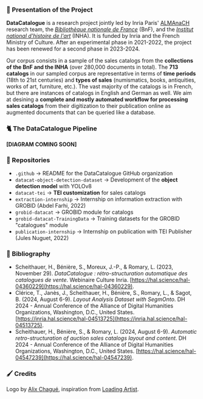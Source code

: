 ### 📜 Presentation of the Project
**DataCatalogue** is a research project jointly led by Inria Paris' [ALMAnaCH](https://almanach.inria.fr/index-en.html) research team, the [_Bibliothèque nationale de France_](https://www.bnf.fr/fr) (BnF), and the [_Institut national d'histoire de l'art_](https://www.inha.fr/fr/index.html) (INHA). It is funded by Inria and the French Ministry of Culture. After an experimental phase in 2021-2022, the project has been renewed for a second phase in 2023-2024.  

Our corpus consists in a sample of the sales catalogs from the **collections of the BnF and the INHA** (over 280,000 documents in total). The **713 catalogs** in our sampled corpus are representative in terms of **time periods** (18th to 21st centuries) and **types of sales** (numismatics, books, antiquities, works of art, furniture, etc.). The vast majority of the catalogs is in French, but there are instances of catalogs in English and German as well. We aim at desining a **complete and mostly automated workflow for processing sales catalogs** from their digitization to their publication online as augmented documents that can be queried like a database.  


### 🐈 The DataCatalogue Pipeline
**[DIAGRAM COMING SOON]**
  

### 📂 Repositories
* ``.github`` → README for the DataCatalogue GitHub organization
* ``datacat-object-detection-dataset`` → Development of the **object detection model** with YOLOv8
* ``datacat-tei`` → **TEI customization** for sales catalogs
* ``extraction-internship`` → Internship on information extraction with GROBID (Abdel Farhi, 2022)
* ``grobid-datacat`` → GROBID module for catalogs
* ``grobid-datacat-TrainingData`` → Training datasets for the GROBID "catalogues" module
* ``publication-internship`` → Internship on publication with TEI Publisher (Jules Nuguet, 2022)


### 📝 Bibliography
* Scheithauer, H., Bénière, S., Moreux, J.-P., & Romary, L. (2023, November 29). _DataCatalogue : rétro-structuration automatique des catalogues de vente_. Webinaire Culture Inria. [https://hal.science/hal-04360229](https://hal.science/hal-04360229). 
* Clérice, T., Janès, J., Scheithauer, H., Bénière, S., Romary, L., & Sagot, B. (2024, August 6-9). _Layout Analysis Dataset with SegmOnto_. DH 2024 - Annual Conference of the Alliance of Digital Humanities Organizations, Washington, D.C., United States. [https://inria.hal.science/hal-04513725](https://inria.hal.science/hal-04513725). 
* Scheithauer, H., Bénière, S., & Romary, L. (2024, August 6-9). _Automatic retro-structuration of auction sales catalogs layout and content_. DH 2024 - Annual Conference of the Alliance of Digital Humanities Organizations, Washington, D.C., United States. [https://hal.science/hal-04547239](https://hal.science/hal-04547239). 


### 🖌️ Credits
Logo by [Alix Chagué](https://alix-tz.github.io/), inspiration from [Loading Artist](https://loadingartist.com/). 
